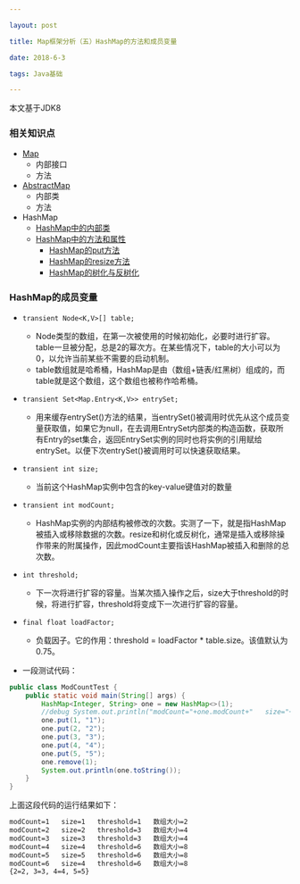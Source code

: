 ```yaml
---

layout: post

title: Map框架分析（五）HashMap的方法和成员变量

date: 2018-6-3

tags: Java基础

---
```


本文基于JDK8

### 相关知识点
- [Map](http://www.heshengbang.tech/2018/06/Map框架分析-二-Map接口分析/)
	- 内部接口
	- 方法
- [AbstractMap](http://www.heshengbang.tech/2018/06/Map框架分析-三-AbstractMap抽象类分析/)
	- 内部类
	- 方法
- HashMap
	- [HashMap中的内部类](http://www.heshengbang.tech/2018/06/Map框架分析-四-HashMap的内部类/)
	- [HashMap中的方法和属性](http://www.heshengbang.tech/2018/06/Map框架分析-五-HashMap的方法和属性/)
		- [HashMap的put方法](http://www.heshengbang.tech/2018/06/Map框架分析-六-HashMap的put方法/)
		- [HashMap的resize方法](http://www.heshengbang.tech/2018/06/Map框架分析-七-HashMap的resize方法/)
		- [HashMap的树化与反树化](http://www.heshengbang.tech/2018/06/Map框架分析-八-HashMap的树化与反树化/)

### HashMap的成员变量
- `transient Node<K,V>[] table;`
	- Node类型的数组，在第一次被使用的时候初始化，必要时进行扩容。table一旦被分配，总是2的幂次方。在某些情况下，table的大小可以为0，以允许当前某些不需要的启动机制。
	- table数组就是哈希桶，HashMap是由（数组+链表/红黑树）组成的，而table就是这个数组，这个数组也被称作哈希桶。

- `transient Set<Map.Entry<K,V>> entrySet;`
	- 用来缓存entrySet()方法的结果，当entrySet()被调用时优先从这个成员变量获取值，如果它为null，在去调用EntrySet内部类的构造函数，获取所有Entry的set集合，返回EntrySet实例的同时也将实例的引用赋给entrySet。以便下次entrySet()被调用时可以快速获取结果。

- `transient int size;`
	- 当前这个HashMap实例中包含的key-value键值对的数量

- `transient int modCount;`
	- HashMap实例的内部结构被修改的次数。实测了一下，就是指HashMap被插入或移除数据的次数。resize和树化或反树化，通常是插入或移除操作带来的附属操作，因此modCount主要指该HashMap被插入和删除的总次数。

- `int threshold;`
	- 下一次将进行扩容的容量。当某次插入操作之后，size大于threshold的时候，将进行扩容，threshold将变成下一次进行扩容的容量。

- `final float loadFactor;`
	- 负载因子。它的作用：threshold = loadFactor * table.size。该值默认为0.75。

- 一段测试代码：
```java
public class ModCountTest {
    public static void main(String[] args) {
        HashMap<Integer, String> one = new HashMap<>(1);
        //debug System.out.println("modCount="+one.modCount+"   size="+one.size+"   threshold="+one.threshold+"   数组大小="+one.table.length)
        one.put(1, "1");
        one.put(2, "2");
        one.put(3, "3");
        one.put(4, "4");
        one.put(5, "5");
        one.remove(1);
        System.out.println(one.toString());
    }
}
```
上面这段代码的运行结果如下：
```xml
modCount=1   size=1   threshold=1   数组大小=2
modCount=2   size=2   threshold=3   数组大小=4
modCount=3   size=3   threshold=3   数组大小=4
modCount=4   size=4   threshold=6   数组大小=8
modCount=5   size=5   threshold=6   数组大小=8
modCount=6   size=4   threshold=6   数组大小=8
{2=2, 3=3, 4=4, 5=5}
```















